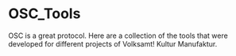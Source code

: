 # OSC_Tools
OSC is a great protocol. Here are a collection of the tools that were developed for different projects of Volksamt! Kultur Manufaktur.
